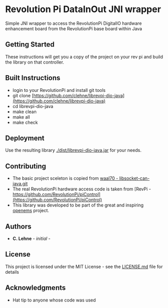 # Revolution Pi DataInOut JNI wrapper

Simple JNI wrapper to access the RevolutionPi DigitalIO hardware enhancement board from the RevolutionPi base board within Java  

## Getting Started

These instructions will get you a copy of the project on your rev pi and build the library on that controller.

## Built Instructions

* login to your RevolutionPi and install git tools
* git clone [https://github.com/clehne/librevpi-dio-java](https://github.com/clehne/librevpi-dio-java)
* cd librevpi-dio-java  
* make clean
* make all
* make check

## Deployment

Use the resulting library [./dist/librevpi-dio-java.jar](./dist/librevpi-dio-java.jar) for your needs.

## Contributing

* The basic project sceleton is copied from [waal70 - libsocket-can-java.git](https://github.com/waal70/libsocket-can-java.git)
* The real RevolutionPi hardware access code is taken from [RevPi - https://github.com/RevolutionPi/piControl](https://github.com/RevolutionPi/piControl)
* This library was developed to be part of the great and inspiring [openems](https://openems.io/) project. 

## Authors

* **C. Lehne** - *initial* - 

## License

This project is licensed under the MIT License - see the [LICENSE.md](LICENSE.md) file for details

## Acknowledgments

* Hat tip to anyone whose code was used
